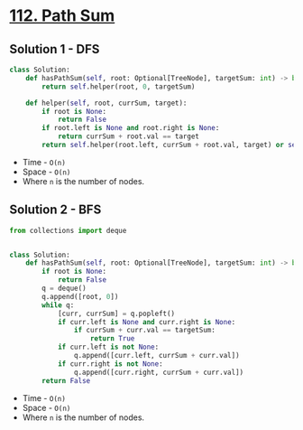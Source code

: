 # [112. Path Sum](https://leetcode.com/problems/path-sum/)

## Solution 1 - DFS

```py
class Solution:
    def hasPathSum(self, root: Optional[TreeNode], targetSum: int) -> bool:
        return self.helper(root, 0, targetSum)

    def helper(self, root, currSum, target):
        if root is None:
            return False
        if root.left is None and root.right is None:
            return currSum + root.val == target
        return self.helper(root.left, currSum + root.val, target) or self.helper(root.right, currSum + root.val, target)
```

-   Time - `O(n)`
-   Space - `O(n)`
-   Where `n` is the number of nodes.

## Solution 2 - BFS

```py
from collections import deque


class Solution:
    def hasPathSum(self, root: Optional[TreeNode], targetSum: int) -> bool:
        if root is None:
            return False
        q = deque()
        q.append([root, 0])
        while q:
            [curr, currSum] = q.popleft()
            if curr.left is None and curr.right is None:
                if currSum + curr.val == targetSum:
                    return True
            if curr.left is not None:
                q.append([curr.left, currSum + curr.val])
            if curr.right is not None:
                q.append([curr.right, currSum + curr.val])
        return False
```

-   Time - `O(n)`
-   Space - `O(n)`
-   Where `n` is the number of nodes.
